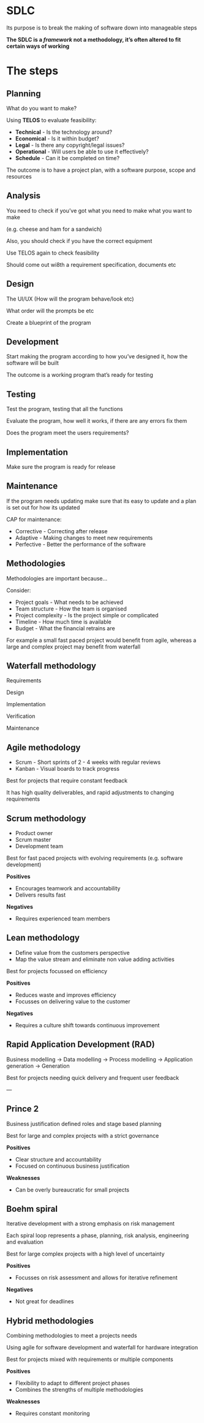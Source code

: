 # SDLC

Its purpose is to break the making of software down into manageable steps

**The SDLC is a *framework* not a methodology, it’s often altered to fit certain ways of working**

# The steps

## Planning

What do you want to make?

Using **TELOS** to evaluate feasibility:

- **Technical** - Is the technology around?
- **Economical** - Is it within budget?
- **Legal** - Is there any copyright/legal issues?
- **Operational** - Will users be able to use it effectively?
- **Schedule** - Can it be completed on time?

The outcome is to have a project plan, with a software purpose, scope and resources

## Analysis

You need to check if you’ve got what you need to make what you want to make

(e.g. cheese and ham for a sandwich)

Also, you should check if you have the correct equipment

Use TELOS again to check feasibility

Should come out wi8th a requirement specification, documents etc

## Design

The UI/UX (How will the program behave/look etc)

What order will the prompts be etc

Create a blueprint of the program

## Development

Start making the program according to how you’ve designed it, how the software will be built

The outcome is a working program that’s ready for testing

## Testing

Test the program, testing that all the functions

Evaluate the program, how well it works, if there are any errors fix them

Does the program meet the users requirements?

## Implementation

Make sure the program is ready for release

## Maintenance

If the program needs updating make sure that its easy to update and a plan is set out for how its updated

CAP for maintenance:

- Corrective - Correcting after release
- Adaptive - Making changes to meet new requirements
- Perfective - Better the performance of the software

## Methodologies

Methodologies are important because…

Consider:

- Project goals - What needs to be achieved
- Team structure - How the team is organised
- Project complexity - Is the project simple or complicated
- Timeline - How much time is available
- Budget - What the financial retrains are

For example a small fast paced project would benefit from agile, whereas a large and complex project may benefit from waterfall

## Waterfall methodology

Requirements

Design

Implementation

Verification 

Maintenance

## Agile methodology

- Scrum - Short sprints of 2 - 4 weeks with regular reviews
- Kanban - Visual boards to track progress

Best for projects that require constant feedback

It has high quality deliverables, and rapid adjustments to changing requirements

## Scrum methodology

- Product owner
- Scrum master
- Development team

Best for fast paced projects with evolving requirements (e.g. software development)

**Positives**

- Encourages teamwork and accountability
- Delivers results fast

**Negatives**

- Requires experienced team members

## Lean methodology

- Define value from the customers perspective
- Map the value stream and eliminate non value adding activities

Best for projects focussed on efficiency

**Positives**

- Reduces waste and improves efficiency
- Focusses on delivering value to the customer

**Negatives**

- Requires a culture shift towards continuous improvement

## Rapid Application Development (RAD)

Business modelling → Data modelling → Process modelling → Application generation → Generation

Best for projects needing quick delivery and frequent user feedback

—

## Prince 2

Business justification defined roles and stage based planning

Best for large and complex projects with a strict governance

**Positives**

- Clear structure and accountability
- Focused on continuous business justification

**Weaknesses**

- Can be overly bureaucratic for small projects

## Boehm spiral

Iterative development with a strong emphasis on risk management

Each spiral loop represents a phase, planning, risk analysis, engineering and evaluation

Best for large complex projects with a high level of uncertainty

**Positives**

- Focusses on risk assessment and allows for iterative refinement

**Negatives**

- Not great for deadlines

## Hybrid methodologies

Combining methodologies to meet a projects needs

Using agile for software development and waterfall for hardware integration

Best for projects mixed with requirements or multiple components

**Positives**

- Flexibility to adapt to different project phases
- Combines the strengths of multiple methodologies

**Weaknesses**

- Requires constant monitoring